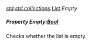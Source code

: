 _[std](../../modules/std/std-module.md):[std.collections](../../modules/std/std-collections.md).[List<T>](../../modules/std/std-collections-list.md).Empty_
##### Property Empty:[Bool](../../modules/wonkey/wonkey-types-bool.md)
Checks whether the list is empty.
